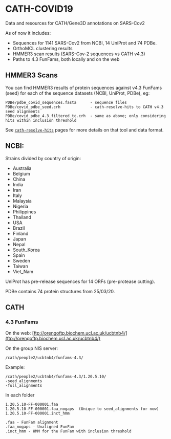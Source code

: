 # CATH-COVID19
Data and resources for CATH/Gene3D annotations on SARS-Cov2

As of now it includes:
 - Sequences for 1141 SARS-Cov2 from NCBI, 14 UniProt and 74 PDBe.
 - OrthoMCL clustering results
 - HMMER3 scan results (SARS-Cov-2 sequences vs CATH v4.3)
 - Paths to 4.3 FunFams, both locally and on the web

## HMMER3 Scans

You can find HMMER3 results of protein sequences against v4.3 FunFams (seed) for each of the sequence datasets (NCBI, UniProt, PDBe), eg:

```
PDBe/pdbe_covid_sequences.fasta      - sequence files
PDBe/covid_pdbe_seed.crh             - cath-resolve-hits to CATH v4.3 seed alignments
PDBe/covid_pdbe_4.3_filtered_tc.crh  - same as above; only considering hits within inclusion threshold
```

See [`cath-resolve-hits`](https://cath-tools.readthedocs.io/en/latest/tools/cath-resolve-hits/) pages for more details on that tool and data format.


## NCBI: 
Strains divided by country of origin:
- Australia
- Belgium
- China
- India
- Iran
- Italy
- Malaysia
- Nigeria
- Philippines
- Thailand
- USA
- Brazil
- Finland
- Japan
- Nepal
- South_Korea
- Spain
- Sweden
- Taiwan
- Viet_Nam

UniProt has pre-release sequences for 14 ORFs (pre-protease cutting).

PDBe contains 74 protein structures from 25/03/20.


## CATH

### 4.3 FunFams

On the web: [ftp://orengoftp.biochem.ucl.ac.uk/ucbtnb4/](ftp://orengoftp.biochem.ucl.ac.uk/ucbtnb4/)

On the group NIS server: 

```
/cath/people2/ucbtnb4/funfams-4.3/
```

Example: 

```
/cath/people2/ucbtnb4/funfams-4.3/1.20.5.10/
-seed_alignments
-full_alignments
```

In each folder

```
1.20.5.10-FF-000001.faa		
1.20.5.10-FF-000001.faa_nogaps	(Unique to seed_alignments for now)
1.20.5.10-FF-000001.inct_hmm

.faa - FunFam alignment
.faa_nogaps - Unaligned FunFam
.inct_hmm - HMM for the FunFam with inclusion threshold
```
